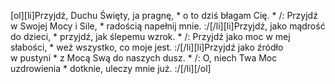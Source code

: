 [ol][li]Przyjdź, Duchu Święty, ja pragnę, * o to dziś błagam Cię. * /: Przyjdź w Swojej Mocy i Sile, * radością napełnij mnie. :/[/li][li]Przyjdź, jako mądrość do dzieci, * przyjdź, jak ślepemu wzrok. * /: Przyjdź jako moc w mej słabości, * weź wszystko, co moje jest. :/[/li][li]Przyjdź jako źródło w pustyni * z Mocą Swą do naszych dusz. * /: O, niech Twa Moc uzdrowienia * dotknie, uleczy mnie już. :/[/li][/ol]